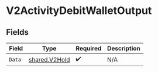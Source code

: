 # V2ActivityDebitWalletOutput


## Fields

| Field                                                 | Type                                                  | Required                                              | Description                                           |
| ----------------------------------------------------- | ----------------------------------------------------- | ----------------------------------------------------- | ----------------------------------------------------- |
| `Data`                                                | [shared.V2Hold](../../../pkg/models/shared/v2hold.md) | :heavy_check_mark:                                    | N/A                                                   |